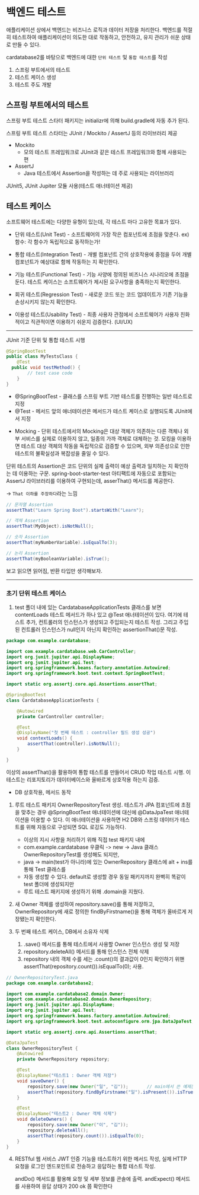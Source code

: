 # 백엔드 테스트

애플리케이션 상에서 백엔드는 비즈니스 로직과 데이터 저장을 처리한다.
백엔드를 적절히 테스트하여 애플리케이션이 의도한 대로 작동하고, 안전하고, 유지 관리가 쉬운 상태로 만들 수 있다.

cardatabase2를 바탕으로 백엔드에 대한 `단위 테스트` 및 `통합 테스트`를 작성

1. 스프링 부트에서의 테스트
2. 테스트 케이스 생성
3. 테스트 주도 개발

## 스프링 부트에서의 테스트

스프링 부트 테스트 스타터 패키지는 initializr에 의해 build.gradle에 자동 추가 된다.

스프링 부트 테스트 스타터는 JUnit / Mockito / AssertJ 등의 라이브러리 제공

- Mockito
  - 모의 테스트 프레임워크로 JUnit과 같은 테스트 프레임워크와 함께 사용되는 편
- AssertJ
  - Java 테스트에서 Assertion을 작성하는 데 주로 사용되는 라이브러리

JUnit5, JUnit Jupiter 모듈 사용(테스트 애너테이션 제공)

## 테스트 케이스

소프트웨어 테스트에는 다양한 유형이 있는데, 각 테스트 마다 고유한 목표가 있다.

- 단위 테스트(Unit Test) - 소프트웨어의 가장 작은 컴포넌트에 초점을 맞춘다. ex) 함수: 각 함수가 독립적으로 동작하는가!

- 통합 테스트(Integration Test) - 개별 컴포넌트 간의 상호작용에 중점을 두어 개별 컴포넌트가 예상대로 함께 작동하는 지 확인한다.

- 기능 테스트(Functional Test) - 기능 사양에 정의된 비즈니스 시나리오에 초점을 둔다. 테스트 케이스는 소프트웨어가 제시된 요구사항을 충족하는지 확인한다.

- 회귀 테스트(Regression Test) - 새로운 코드 또는 코드 업데이트가 기존 기능을 손상시키지 않는지 확인한다.

- 이용성 테스트(Usability Test) - 최종 사용자 관점에서 소프트웨어가 사용자 친화적이고 직관적이면 이용하기 쉬운지 검증한다. (UI/UX)

---

JUnit 기준 단위 및 통합 테스트 시행
```java
@SpringBootTest
public class MyTestsClass {
    @Test
  public void testMethod() {
        // test case code
    }
}
```
- @SpringBootTest - 클래스를 스프링 부트 기반 테스트를 진행하는 일반 테스트로 지정
- @Test - 메서드 앞의 애너테이션은 메서드가 테스트 케이스로 실행되도록 JUnit에서 지정

* Mocking - 단위 테스트에서의 Mocking은 대상 객체가 의존하는 다른 객체나 외부 서비스를 실제로 이용하지 않고,
          일종의 가까 객체로 대체하는 것. 모킹을 이용하면 테스트 대상 객체의 작동을 독립적으로 검증할 수 있으며,
          외부 의존성으로 인한 테스트의 불확실성과 복잡성을 줄일 수 있다.

단위 테스트의 Assertion은 코드 단위의 실제 출력이 예상 출력과 일치하는 지 확인하는 데 이용하는 구문.
spring-boot-starter-test 아티팩트에 자동으로 포함되는 AssertJ 라이브러리를 이용하여 구현되는데, 
asserThat() 메서드를 제공한다.

-> `That 이하를 주장하다`라는 느낌

```java
// 문자열 Assertion
assertThat("Learn Spring Boot").startsWith("Learn");

// 객체 Assertion
assertThat(MyObject).isNotNull();

// 숫자 Assertion
assertThat(myNumberVariable).isEqualTo(3);

// 논리 Assertion
assertThat(myBooleanVariable).isTrue();
```

보고 읽으면 읽어짐, 반환 타입만 생각해보자.

---
### 초기 단위 테스트 케이스

1.  test 폴더 내에 있는 CardatabaseApplicationTests 클래스를 보면 contentLoads 테스트 메서드가 하나 있고
    @Test 애너테이션이 있다. 여기에 테스트 추가, 컨트롤러의 인스턴스가 생성되고 주입되는지 테스트 작성.
    그리고 주입된 컨트롤러 인스턴스가 null인지 아닌지 확인하는 assertionThat()문 작성.

```java
package com.example.cardatabase;

import com.example.cardatabase.web.CarController;
import org.junit.jupiter.api.DisplayName;
import org.junit.jupiter.api.Test;
import org.springframework.beans.factory.annotation.Autowired;
import org.springframework.boot.test.context.SpringBootTest;

import static org.assertj.core.api.Assertions.assertThat;

@SpringBootTest
class CardatabaseApplicationTests {

    @Autowired
    private CarController controller;

    @Test
    @DisplayName("첫 번째 테스트 : controller 필드 생성 성공")
    void contextLoads() {
        assertThat(controller).isNotNull();
    }

}

```
이상의 assertThat()을 활용하여 통합 테스트를 만들어서 CRUD 작업 테스트 시행.
이 테스트는 리포지토리가 데이터베이스와 올바르게 상호작용 하는지 검증.
- DB 상호작용, 메서드 동작

1.  루트 테스트 패키지 OwnerRepositoryTest 생성. 테스트가 JPA 컴포넌트에 초점을 맞추는 경우
    @SpringBootTest 애너테이션에 대신에 @DataJpaTest 애너테이션을 이용할 수 있다.
    이 애너테이션을 사용하면 H2 DB와 스프링 데이터가 테스트를 위해 자동으로 구성되면 SQL 로깅도 가능하다.

    - 이상의 지시 사항을 처리하기 위해 직접 test 패키지 내에 
    - com.example.cardatabase 우클릭 -> new -> Java 클래스 OwnerRepositoryTest를 생성해도 되지만,
    - java -> main(test가 아니라)에 있는 OwnerRepository 클래스에 alt + ins를 통해 Test 클래스를
    - 자동 생성할 수 있다. default로 생성할 경우 동일 패키지까지 완벽히 똑같이 test 폴더에 생성되지만
    - 루트 테스트 패키지에 생성하기 위해 .domain을 지웠다.

2.  새 Owner 객체를 생성하여 repository.save()를 통해 저장하고, OwnerRepository에 새로 정의한 findByFirstname()을 통해
    객체가 올바르게 저장됐는지 확인한다.

2. 두 번째 테스트 케이스, DB에서 소유자 삭제
   1. .save() 메서드를 통해 테스트에서 사용할 Owner 인스턴스 생성 및 저장
   2. repository.deleteAll() 메서드를 통해 인스턴스 전체 삭제
   3. repository 내의 객체 수를 세는 .count()의 결과값이 0인지 확인하기 위핸
      assertThat(repository.count()).isEqualTo(0); 사용.

```java
// OwnerRepositoryTest.java
package com.example.cardatabase2;

import com.example.cardatabase2.domain.Owner;
import com.example.cardatabase2.domain.OwnerRepository;
import org.junit.jupiter.api.DisplayName;
import org.junit.jupiter.api.Test;
import org.springframework.beans.factory.annotation.Autowired;
import org.springframework.boot.test.autoconfigure.orm.jpa.DataJpaTest;

import static org.assertj.core.api.Assertions.assertThat;

@DataJpaTest
class OwnerRepositoryTest {
    @Autowired
    private OwnerRepository repository;

    @Test
    @DisplayName("테스트1 : Owner 객체 저장")
    void saveOwner() {
        repository.save(new Owner("일", "김"));       // main에서 쓴 예제는 사용 불가!!
        assertThat(repository.findByFirstname("일").isPresent()).isTrue();
    }

    @Test
    @DisplayName("테스트2 : Owner 객체 삭제")
    void deleteOwners() {
        repository.save(new Owner("이", "김"));
        repository.deleteAll();
        assertThat(repository.count()).isEqualTo(0);
    }
}
```


4.  RESTful 웹 서비스 JWT 인증 기능을 테스트하기 위한 메서드 작성, 
    실제 HTTP 요청을 로그인 엔드포인트로 전송하고 응답하는 통합 테스트 작성.
    
    andDo() 메서드를 활용해 요청 및 세부 정보를 콘솔에 출력.
    andExpect() 메서드를 사용하여 응답 상태가 200 ok 쯤 확인한다

    
















